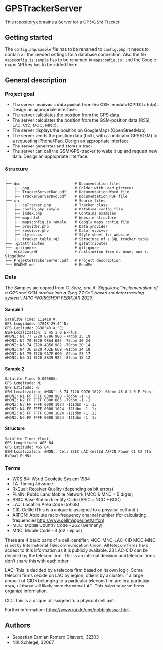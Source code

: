 # GPSTrackerServer
This repository contains a Server for a GPS/GSM Tracker.

## Getting started
The `config.php.sample` file has to be renamed to `config.php`. It needs to contain all the needed settings for a database connection. Also the file `mapsconfig.js.sample` has to be renamed to `mapsconfig.js.` and the Google maps API key has to be added there.

## General description

### Project goal
- The server receives a data packet from the GSM-module (GPRS to http). Design an appropriate interface.
- The server calculates the position from the GPS-data.
- The server calculates the position from the GSM-position data (RSSI, LAC, CID, MCC, MNC).
- The server displays the position on GoogleMaps (OpenStreetMap).
- The server sends the position data (both, with an indicator GPS/GSM) to a requesting iPhone/iPad. Design an appropriate interface.
- The server generates and stores a track.
- The server can call the GSM/GPS-tracker to wake it up and request new data. Design an appropriate interface.

### Structure
```
.
├── doc                         # Documentation files
│   ├── png                     # Folder with used pictures
│   ├── TrackerServerDoc.pdf    # Documentation Word file
│   ├── TrackerServerDoc.pdf    # Documentation PDF file
├── src                         # Source files
│   ├── caTracker.php           # Tracker class
│   ├── config.php.sample       # Database config file
│   ├── index.php               # Contains examples
│   ├── map.html                # Website structure
│   ├── mapsconfig.js.sample    # Google maps config file
│   ├── provider.php            # Data provider
│   ├── receiver.php            # Data receiver
│   ├── style.css               # Style-sheet for website
│   ├── tracker_table.sql       # Structure of a SQL tracker table
├── .gitattributes              # gitattributes
├── .gitignore                  # gitignore
├── MPC2020.pdf                 # Publication from G. Benz, and A. Siggelkow
├── ProjekteTrackerServer.pdf   # Project description
└── README.md                   # ReadMe
```

### Data
The Samples are copied from _G. Benz, and A. Siggelkow,”Implementation of a GPS and GSM module into a Zynq Z7 SoC based emulator tracking system“, MPC-WORKSHOP FEBRUAR 2020._
#### Sample 1
```
Satalite Time: 111418.0;
GPS Longidude: 47G48'29.4''N;
GPS Latitude: 9G38'43.8''E;
GSM-Localization: 5 45 1 0 E-Plus;
#MONI: N1 77 E720 E796 980 -74dbm 25 19;
#MONI: N2 70 E720 98A4 685 -75dbm 30 24;
#MONI: N3 74 E720 4B56 982 -79dbm 20 14;
#MONI: N4 36 E720 4D2E 669 -81dbm 24 18;
#MONI: N5 75 E720 9A7F 690 -82dbm 23 17;
#MONI: N6 31 E720 8B39 984 -87dbm 15 12;
```
#### Sample 2
```
Satalite Time: 0.000000;
GPS Longitude: N;
GPS Latitude: N;
GSM-Localization: #MONI: S 74 E720 9976 1022 -60dbm 45 0 1 0 E-Plus;
#MONI: N1 FF FFFF 0000 980 -76dbm -1 -1;
#MONI: N2 FF FFFF 0000 685 -79dbm -1 -1;
#MONI: N3 FF FFFF 0000 1024 -111dbm -1 -1;
#MONI: N4 FF FFFF 0000 1024 -111dbm -1 -1;
#MONI: N5 FF FFFF 0000 1024 -111dbm -1 -1;
#MONI: N6 FF FFFF 0000 1024 -111dbm -1 -1;
```
#### Structure
```
Satalite Time: float;
GPS Longditude: WGS 84;
GPS Latitude: WGS 84;
GSM-Localization: #MONI: Cell BSIC LAC CellId ARFCN Power C1 C2 (Ta RxQual PLMN)
```

### Terms
- WGS 84: World Geodetic System 1984
- TA: Timing Advance
- RxQual: Receiver Quality (depending on bit errors)
- PLMN: Public Land Mobile Network (MCC & MNC = 5 digits)
- BSIC: Base Station Identity Code (BSIC = NCC + BCC)
- LAC: Location Area Code (59168)
- CID: CellId (This is a unique id assigned to a physical cell unit.)
- ARFCN: Absolute radio-frequency channel number (for calculating frequencies http://www.cellmapper.net/arfcn)
- MCC: Mobile Country Code - 262 (Germany)
- MNC: Mobile  Code - 3 (o2 - eplus)

There are 4 basic parts of a cell identifier: MCC-MNC-LAC-CID
MCC-MNC is set by International Telecommunication Union. All telecom firms have access to this information as it is publicly available. 23
LAC-CID can be decided by the telecom firm. This is an internal decision and telecom firms don’t share this with each other

LAC:
This is decided by a telecom firm based on its own logic. Some telecom firms decide on LAC by region, others by a cluster. If a large amount of CID’s belonging to a particular telecom firm are in a particular area, all these will likely have the same LAC. This helps telecom firms organize information.

CID:
This is a unique id assigned to a physical cell unit.

Further information: https://www.rui.de/eng/nobbiglossar.html

## Authors
- Sebastian Damian Romero Chavero, 32303
- Nils Schlegel, 32067
